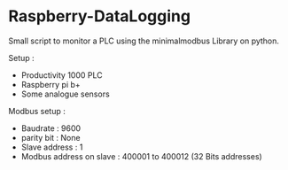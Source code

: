 # Raspberry-DataLogging
Small script to monitor a PLC using the minimalmodbus Library on python.

Setup :

  - Productivity 1000 PLC
  - Raspberry pi b+
  - Some analogue sensors
  
Modbus setup :
  
  - Baudrate : 9600
  - parity bit : None
  - Slave address : 1
  - Modbus address on slave : 400001 to 400012 (32 Bits addresses)
  
 





